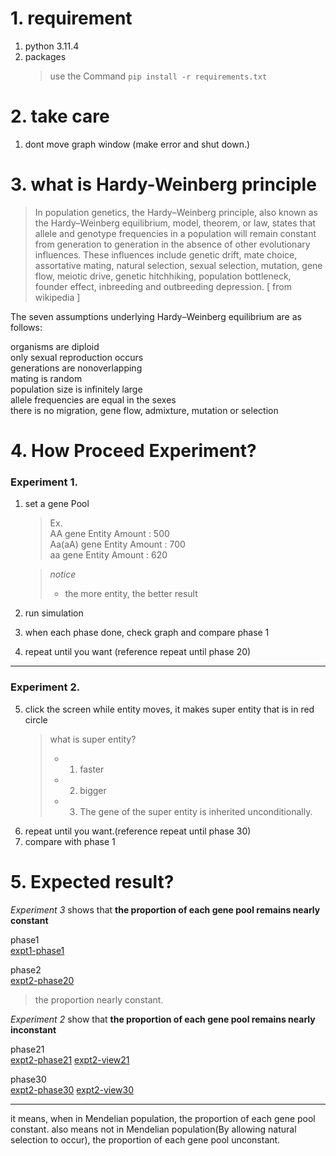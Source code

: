 # 1. requirement

1. python 3.11.4
2. packages
   > use the Command ```pip install -r requirements.txt```
   


# 2. take care
1. dont move graph window (make error and shut down.)

# 3. what is **Hardy-Weinberg principle**

>In population genetics, the Hardy–Weinberg principle, also known as the Hardy–Weinberg equilibrium, model, theorem, or law, states that allele and genotype frequencies in a population will remain constant from generation to generation in the absence of other evolutionary influences. These influences include genetic drift, mate choice, assortative mating, natural selection, sexual selection, mutation, gene flow, meiotic drive, genetic hitchhiking, population bottleneck, founder effect, inbreeding and outbreeding depression. [ from wikipedia ]

The seven assumptions underlying Hardy–Weinberg equilibrium are as follows:

organisms are diploid  
only sexual reproduction occurs  
generations are nonoverlapping  
mating is random  
population size is infinitely large  
allele frequencies are equal in the sexes  
there is no migration, gene flow, admixture, mutation or selection  




# 4. How Proceed Experiment?
### Experiment 1.
1. set a gene Pool
    > Ex.   
    > AA gene Entity Amount : 500  
    >Aa(aA) gene Entity Amount : 700  
    >aa gene Entity Amount : 620
 
    > *notice*  
    >  - the more entity, the better result
2.  run simulation
3.  when each phase done, check graph and compare phase 1
4.  repeat until you want (reference repeat until phase 20)
---
### Experiment 2.
5.  click the screen while entity moves, it makes super entity that is in red circle
    > what is super entity?  
    > - 1. faster
    > - 2. bigger
    > - 3. The gene of the super entity is inherited unconditionally.
6. repeat until you want.(reference repeat until phase 30)
7. compare with phase 1

# 5. Expected result?

*Experiment 3* shows that **the proportion of each gene pool remains nearly constant**

phase1  
[expt1-phase1](./src/referenceResults/expt1-phase1.png)

phase2  
[expt2-phase20](./src/referenceResults/expt1-phase20.png)

> the proportion nearly constant.


 *Experiment 2* show that **the proportion of each gene pool remains nearly inconstant**


phase21  
[expt2-phase21](./src/referenceResults/expt2-phase21.png)
[expt2-view21](./src/referenceResults/expt2-view21.png)

phase30  
[expt2-phase30](./src/referenceResults/expt2-phase30.png)
[expt2-view30](./src/referenceResults/expt2-view30.png)



---

it means, when in Mendelian population, the proportion of each gene pool constant. also means not in Mendelian population(By allowing natural selection to occur), the proportion of each gene pool unconstant.

